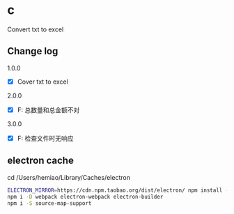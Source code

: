 # c
Convert txt to excel

## Change log
1.0.0
- [x] Cover txt to excel

2.0.0
- [x] F: 总数量和总金额不对

3.0.0
- [x] F: 检查文件时无响应

## electron cache
cd /Users/hemiao/Library/Caches/electron

``` bash
ELECTRON_MIRROR=https://cdn.npm.taobao.org/dist/electron/ npm install -D electron
npm i -D webpack electron-webpack electron-builder
npm i -S source-map-support
```


